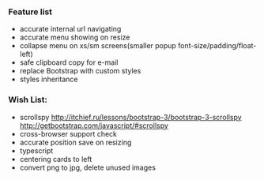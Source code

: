 ### Feature list ###

* accurate internal url navigating
* accurate menu showing on resize
* collapse menu on xs/sm screens(smaller popup font-size/padding/float-left)
* safe clipboard copy for e-mail
* replace Bootstrap with custom styles
* styles inheritance

### Wish List: ###

* scrollspy http://itchief.ru/lessons/bootstrap-3/bootstrap-3-scrollspy http://getbootstrap.com/javascript/#scrollspy
* cross-browser support check
* accurate position save on resizing
* typescript
* centering cards to left
* convert png to jpg, delete unused images

